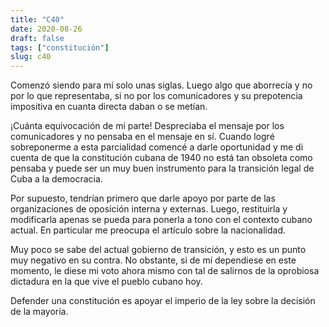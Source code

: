 ```yaml
---
title: "C40"
date: 2020-08-26
draft: false
tags: ["constitución"]
slug: c40
---
```

Comenzó siendo para mí solo unas siglas. Luego algo que aborrecía y no por lo que representaba, si no por los comunicadores y su prepotencia impositiva en cuanta directa daban o se metían.

¡Cuánta equivocación de mi parte! Despreciaba el mensaje por los comunicadores y no pensaba en el mensaje en sí. Cuando logré sobreponerme a esta parcialidad comencé a darle oportunidad y me di cuenta de que la constitución cubana de 1940 no está tan obsoleta como pensaba y puede ser un muy buen instrumento para la transición legal de Cuba a la democracia.

Por supuesto, tendrían primero que darle apoyo por parte de las organizaciones de oposición interna y externas. Luego, restituirla y modificarla apenas se pueda para ponerla a tono con el contexto cubano actual. En particular me preocupa el artículo sobre la nacionalidad.

Muy poco se sabe del actual gobierno de transición, y esto es un punto muy negativo en su contra. No obstante, si de mí dependiese en este momento, le diese mi voto ahora mismo con tal de salirnos de la oprobiosa dictadura en la que vive el pueblo cubano hoy.

Defender una constitución es apoyar el imperio de la ley sobre la decisión de la mayoría.
